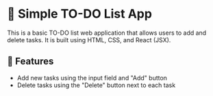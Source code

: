 # 📝 Simple TO-DO List App

This is a basic TO-DO list web application that allows users to add and delete tasks. It is built using HTML, CSS, and React (JSX).

## 🔧 Features

- Add new tasks using the input field and "Add" button
- Delete tasks using the "Delete" button next to each task



